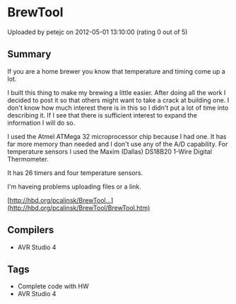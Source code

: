 # BrewTool

Uploaded by petejc on 2012-05-01 13:10:00 (rating 0 out of 5)

## Summary

If you are a home brewer you know that temperature and timing come up a lot.


I built this thing to make my brewing a little easier. After doing all the work I decided to post it so that others might want to take a crack at building one. I don't know how much interest there is in this so I didn't put a lot of time into describing it. If I see that there is sufficient interest to expand the information I will do so.


I used the Atmel ATMega 32 microprocessor chip because I had one. It has far more memory than needed and I don't use any of the A/D capability. For temperature sensors I used the Maxim (Dallas) DS18B20 1-Wire Digital Thermometer.


It has 26 timers and four temperature sensors.


I'm haveing problems uploading files or a link.


[http://hbd.org/pcalinsk/BrewTool...](http://hbd.org/pcalinsk/BrewTool/BrewTool.htm)

## Compilers

- AVR Studio 4

## Tags

- Complete code with HW
- AVR Studio 4
